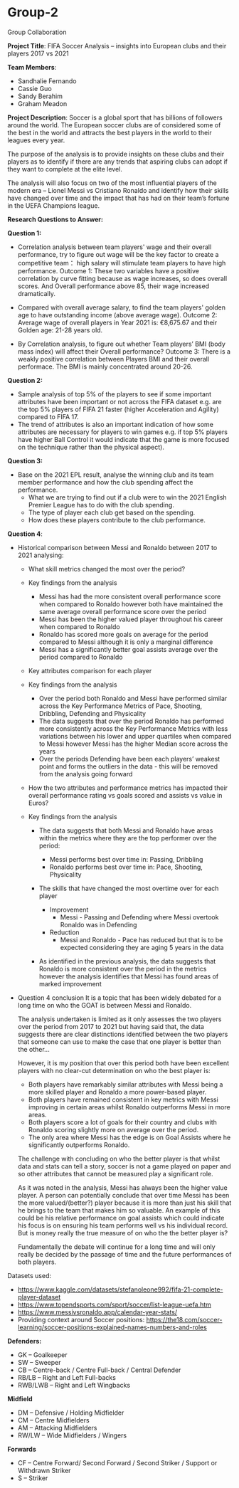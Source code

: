 # Group-2
Group Collaboration

**Project Title**: FIFA Soccer Analysis – insights into European clubs and their players 2017 vs 2021 

**Team Members**: 
 * Sandhalie Fernando
 * Cassie Guo
 * Sandy Berahim
 * Graham Meadon 

 
**Project Description**: 
Soccer is a global sport that has billions of followers around the world. The European soccer clubs are of considered some of the best in the world and attracts the best players in the world to their leagues every year. 

The purpose of the analysis is to provide insights on these clubs and their players as to identify if there are any trends that aspiring clubs can adopt if they want to complete at the elite level. 

The analysis will also focus on two of the most influential players of the modern era – Lionel Messi vs Cristiano Ronaldo and identify how their skills have changed over time and the impact that has had on their team’s fortune in the UEFA Champions league. 

**Research Questions to Answer:**

**Question 1:** 
 * Correlation analysis between team players' wage and their overall performance, try to figure out wage will be the key factor to create a   competitive team： high salary will stimulate team players to have high performance.
 Outcome 1: These two variables have a positive correlation by curve fitting because as wage increases, so does overall scores. And Overall performance above 85, their wage increased dramatically.

 * Compared with overall average salary, to find the team players' golden age to have outstanding income (above average wage).
   Outcome 2: Average wage of overall players in Year 2021 is: €8,675.67 and their Golden age: 21-28 years old.

 * By Correlation analysis, to figure out whether Team players’ BMI (body mass index) will affect their Overall performance?
   Outcome 3: There is a weakly positive correlation between Players BMI and their overall performace. The BMI is mainly concentrated around 20-26.

**Question 2:** 
 * Sample analysis of top 5% of the players to see if some important attributes have been important or not across the FIFA dataset e.g. are the top 5% players of FIFA 21 faster (higher Acceleration and Agility) compared to FIFA 17.  
 * The trend of attributes is also an important indication of how some attributes are necessary for players to win games e.g. if top 5% players have higher Ball Control it would indicate that the game is more focused on the technique rather than the physical aspect). 

**Question 3:**
 * Base on the 2021 EPL result, analyse the winning club and its team member performance and how the club spending affect the performance. 
   * What we are trying to find out if a club were to win the 2021 English Premier League has to do with the club spending.
   * The type of player each club get based on the spending.
   * How does these players contribute to the club performance.

**Question 4**:
 * Historical comparison between Messi and Ronaldo between 2017 to 2021 analysing:
   * What skill metrics changed the most over the period?
    * Key findings from the analysis
      * Messi has had the more consistent overall performance score when compared to Ronaldo however both have maintained the same average overall performance score           over the period
      * Messi has been the higher valued player throughout his career when compared to Ronaldo
      * Ronaldo has scored more goals on average for the period compared to Messi although it is only a marginal difference 
      * Messi has a significantly better goal assists average over the period compared to Ronaldo
   
   * Key attributes comparison for each player
    * Key findings from the analysis
      * Over the period both Ronaldo and Messi have performed similar across the Key Performance Metrics of Pace, Shooting, Dribbling, Defending and Physicality
      * The data suggests that over the period Ronaldo has performed more consistently across the Key Performance Metrics with less variations between his lower and           upper quartiles when compared to Messi however Messi has the higher Median score across the years
      * Over the periods Defending have been each players’ weakest point and forms the outliers in the data - this will be removed from the analysis going forward
   
   * How the two attributes and performance metrics has impacted their overall performance rating vs goals scored and assists vs value in Euros?
    * Key findings from the analysis
      * The data suggests that both Messi and Ronaldo have areas within the metrics where they are the top performer over the period:
         * Messi performs best over time in: Passing, Dribbling
         * Ronaldo performs best over time in: Pace, Shooting, Physicality
      * The skills that have changed the most overtime over for each player
         * Improvement 
             * Messi - Passing and Defending where Messi overtook Ronaldo was in Defending
         * Reduction
             * Messi and Ronaldo - Pace has reduced but that is to be expected considering they are aging 5 years in the data
      
      * As identified in the previous analysis, the data suggests that Ronaldo is more consistent over the period in the metrics however the analysis identifies               that Messi has found areas of marked improvement

 * Question 4 conclusion 
   It is a topic that has been widely debated for a long time on who the GOAT is between Messi and Ronaldo. 

   The analysis undertaken is limited as it only assesses the two players over the period from 2017 to 2021 but having said that, the data suggests there are clear        distinctions identified between the two players that someone can use to make the case that one player is better than the other... 

   However, it is my position that over this period both have been excellent players with no clear-cut determination on who the best player is:
      * Both players have remarkably similar attributes with Messi being a more skilled player and Ronaldo a more power-based player. 
      * Both players have remained consistent in key metrics with Messi improving in certain areas whilst Ronaldo outperforms Messi in more areas.
      * Both players score a lot of goals for their country and clubs with Ronaldo scoring slightly more on average over the period.
      * The only area where Messi has the edge is on Goal Assists where he significantly outperforms Ronaldo.
 
   The challenge with concluding on who the better player is that whilst data and stats can tell a story, soccer is not a game played on paper and so other attributes    that cannot be measured play a significant role. 

   As it was noted in the analysis, Messi has always been the higher value player. A person can potentially conclude that over time Messi has been the more                valued/(better?) player because it is more than just his skill that he brings to the team that makes him so valuable. An example of this could be his relative          performance on goal assists which could indicate his focus is on ensuring his team performs well vs his individual record. But is money really the true measure of      on who the the better player is?

   Fundamentally the debate will continue for a long time and will only really be decided by the passage of time and the future performances of both players.

Datasets used:  
 * https://www.kaggle.com/datasets/stefanoleone992/fifa-21-complete-player-dataset
 * https://www.topendsports.com/sport/soccer/list-league-uefa.htm
 * https://www.messivsronaldo.app/calendar-year-stats/
 * Providing context around Soccer positions: https://the18.com/soccer-learning/soccer-positions-explained-names-numbers-and-roles  

**Defenders:**
 * GK – Goalkeeper
 * SW – Sweeper
 * CB – Centre-back / Centre Full-back / Central Defender
 * RB/LB – Right and Left Full-backs
 * RWB/LWB – Right and Left Wingbacks 

**Midfield**
 * DM – Defensive / Holding Midfielder
 * CM – Centre Midfielders
 * AM – Attacking Midfielders
 * RW/LW – Wide Midfielders / Wingers

**Forwards**
 * CF – Centre Forward/ Second Forward / Second Striker / Support or Withdrawn Striker 
 * S – Striker  
